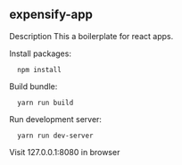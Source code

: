 ## expensify-app
Description
  This a boilerplate for react apps.
  
Install packages:
```shell
  npm install
```
Build bundle:
``` shell
  yarn run build
  ```
Run development server:
```shell
  yarn run dev-server
```
Visit 127.0.0.1:8080 in browser
 

